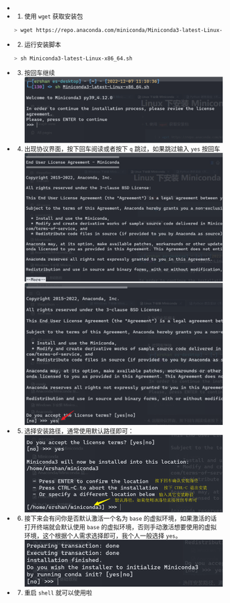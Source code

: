 -
- 1. 使用 `wget` 获取安装包
  ```sh
  > wget https://repo.anaconda.com/miniconda/Miniconda3-latest-Linux-x86_64.sh
  ```
- 2. 运行安装脚本
  ```sh
  > sh Miniconda3-latest-Linux-x86_64.sh
  ```
- 3. 按回车继续
  ![回车继续](../assets/image_1670425903179_0.png)
- 4. 出现协议界面，按下回车阅读或者按下 `q` 跳过，如果跳过输入 `yes` 按回车
  ![阅读或跳过](../assets/image_1670425984662_0.png)
  ![跳过输入yes](../assets/image_1670426021607_0.png)
- 5. 选择安装路径，通常使用默认路径即可：
  ![选安装路径](../assets/image_1670426174081_0.png)
- 6. 接下来会有问你是否默认激活一个名为 `base` 的虚拟环境，如果激活的话打开终端就会默认使用 `base` 的虚拟环境，否则手动激活想要使用的虚拟环境，这个根据个人需求选择即可，我个人一般选择 `yes`。
  ![是否默认激活虚拟环境](../assets/image_1670428006377_0.png)
- 7. 重启 `shell` 就可以使用啦